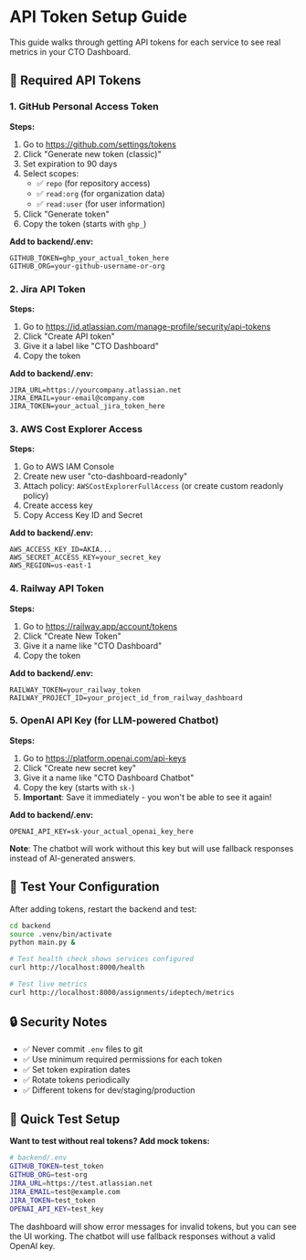 # API Token Setup Guide

This guide walks through getting API tokens for each service to see real metrics in your CTO Dashboard.

## 🔑 Required API Tokens

### 1. GitHub Personal Access Token

**Steps:**
1. Go to https://github.com/settings/tokens
2. Click "Generate new token (classic)"
3. Set expiration to 90 days
4. Select scopes:
   - ✅ `repo` (for repository access)
   - ✅ `read:org` (for organization data)
   - ✅ `read:user` (for user information)
5. Click "Generate token"
6. Copy the token (starts with `ghp_`)

**Add to backend/.env:**
```
GITHUB_TOKEN=ghp_your_actual_token_here
GITHUB_ORG=your-github-username-or-org
```

### 2. Jira API Token

**Steps:**
1. Go to https://id.atlassian.com/manage-profile/security/api-tokens
2. Click "Create API token"
3. Give it a label like "CTO Dashboard"
4. Copy the token

**Add to backend/.env:**
```
JIRA_URL=https://yourcompany.atlassian.net
JIRA_EMAIL=your-email@company.com
JIRA_TOKEN=your_actual_jira_token_here
```

### 3. AWS Cost Explorer Access

**Steps:**
1. Go to AWS IAM Console
2. Create new user "cto-dashboard-readonly"
3. Attach policy: `AWSCostExplorerFullAccess` (or create custom readonly policy)
4. Create access key
5. Copy Access Key ID and Secret

**Add to backend/.env:**
```
AWS_ACCESS_KEY_ID=AKIA...
AWS_SECRET_ACCESS_KEY=your_secret_key
AWS_REGION=us-east-1
```

### 4. Railway API Token

**Steps:**
1. Go to https://railway.app/account/tokens
2. Click "Create New Token"
3. Give it a name like "CTO Dashboard"
4. Copy the token

**Add to backend/.env:**
```
RAILWAY_TOKEN=your_railway_token
RAILWAY_PROJECT_ID=your_project_id_from_railway_dashboard
```

### 5. OpenAI API Key (for LLM-powered Chatbot)

**Steps:**
1. Go to https://platform.openai.com/api-keys
2. Click "Create new secret key"
3. Give it a name like "CTO Dashboard Chatbot"
4. Copy the key (starts with `sk-`)
5. **Important**: Save it immediately - you won't be able to see it again!

**Add to backend/.env:**
```
OPENAI_API_KEY=sk-your_actual_openai_key_here
```

**Note**: The chatbot will work without this key but will use fallback responses instead of AI-generated answers.

## 🧪 Test Your Configuration

After adding tokens, restart the backend and test:

```bash
cd backend
source .venv/bin/activate
python main.py &

# Test health check shows services configured
curl http://localhost:8000/health

# Test live metrics
curl http://localhost:8000/assignments/ideptech/metrics
```

## 🔒 Security Notes

- ✅ Never commit `.env` files to git
- ✅ Use minimum required permissions for each token
- ✅ Set token expiration dates
- ✅ Rotate tokens periodically
- ✅ Different tokens for dev/staging/production

## 🚀 Quick Test Setup

**Want to test without real tokens? Add mock tokens:**

```bash
# backend/.env
GITHUB_TOKEN=test_token
GITHUB_ORG=test-org
JIRA_URL=https://test.atlassian.net
JIRA_EMAIL=test@example.com
JIRA_TOKEN=test_token
OPENAI_API_KEY=test_key
```

The dashboard will show error messages for invalid tokens, but you can see the UI working. The chatbot will use fallback responses without a valid OpenAI key.